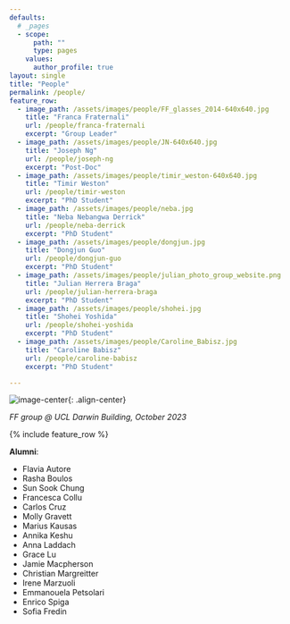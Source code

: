```yaml
---
defaults:
  # _pages
  - scope:
      path: ""
      type: pages
    values:
      author_profile: true
layout: single
title: "People"
permalink: /people/
feature_row:
  - image_path: /assets/images/people/FF_glasses_2014-640x640.jpg
    title: "Franca Fraternali"
    url: /people/franca-fraternali
    excerpt: "Group Leader"
  - image_path: /assets/images/people/JN-640x640.jpg
    title: "Joseph Ng"
    url: /people/joseph-ng
    excerpt: "Post-Doc"
  - image_path: /assets/images/people/timir_weston-640x640.jpg
    title: "Timir Weston"
    url: /people/timir-weston
    excerpt: "PhD Student"
  - image_path: /assets/images/people/neba.jpg
    title: "Neba Nebangwa Derrick"
    url: /people/neba-derrick
    excerpt: "PhD Student"
  - image_path: /assets/images/people/dongjun.jpg
    title: "Dongjun Guo"
    url: /people/dongjun-guo
    excerpt: "PhD Student"
  - image_path: /assets/images/people/julian_photo_group_website.png
    title: "Julian Herrera Braga"
    url: /people/julian-herrera-braga
    excerpt: "PhD Student"
  - image_path: /assets/images/people/shohei.jpg
    title: "Shohei Yoshida"
    url: /people/shohei-yoshida
    excerpt: "PhD Student"
  - image_path: /assets/images/people/Caroline_Babisz.jpg
    title: "Caroline Babisz"
    url: /people/caroline-babisz
    excerpt: "PhD Student"

---
```


![image-center](/assets/images/FFgroup_picture_Oct2023.png ){: .align-center}

*FF group @ UCL Darwin Building, October 2023*

{% include feature_row %}

**Alumni**:

* Flavia Autore
* Rasha Boulos
* Sun Sook Chung
* Francesca Collu
* Carlos Cruz
* Molly Gravett
* Marius Kausas
* Annika Keshu
* Anna Laddach
* Grace Lu
* Jamie Macpherson
* Christian Margreitter
* Irene Marzuoli
* Emmanouela Petsolari
* Enrico Spiga
* Sofia Fredin
